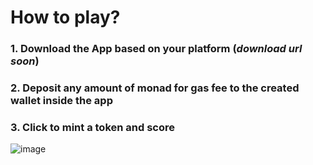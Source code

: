 # How to play?

### 1. Download the App based on your platform (_download url soon_)  
### 2. Deposit any amount of monad for gas fee to the created wallet inside the app  
### 3. Click to mint a token and score  

![image](https://github.com/user-attachments/assets/5e305ed6-ff46-43ef-9669-cdf1e3ad41e1)
